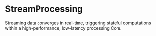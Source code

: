 # StreamProcessing
Streaming data converges in real-time, triggering stateful computations within a high-performance, low-latency processing Core.
